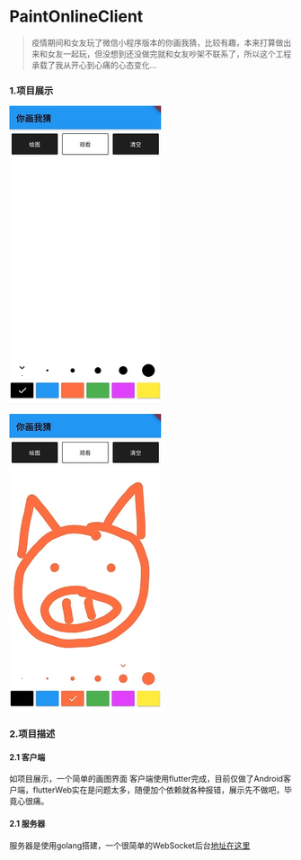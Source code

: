 ﻿# PaintOnlineClient

> 疫情期间和女友玩了微信小程序版本的你画我猜，比较有趣，本来打算做出来和女友一起玩，但没想到还没做完就和女友吵架不联系了，所以这个工程承载了我从开心到心痛的心态变化...

### 1.项目展示
![主界面](./img/home.jpg)

![主界面](./img/home2.jpg)

### 2.项目描述

#### 2.1 客户端
如项目展示，一个简单的画图界面
客户端使用flutter完成，目前仅做了Android客户端，flutterWeb实在是问题太多，随便加个依赖就各种报错，展示先不做吧，毕竟心很痛。

#### 2.1 服务器
服务器是使用golang搭建，一个很简单的WebSocket后台[地址在这里](https://github.com/mhgd3250905/GolangStudy/tree/master/GolangStudy/go_study_20200219)